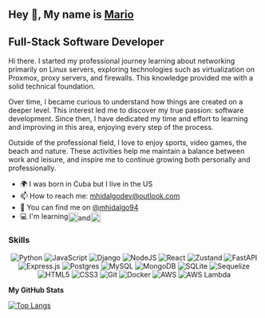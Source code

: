 <h2>Hey 👋, My name is <a href="https://www.linkedin.com/in/mhidalgo94/">Mario</a></h2>

 Full-Stack Software Developer
------------------------------------------------------

<p>Hi there. I started my professional journey learning about networking primarily on Linux servers, exploring technologies such as virtualization on Proxmox, proxy servers, and firewalls. This knowledge provided me with a solid technical foundation.

Over time, I became curious to understand how things are created on a deeper level. This interest led me to discover my true passion: software development. Since then, I have dedicated my time and effort to learning and improving in this area, enjoying every step of the process.

Outside of the professional field, I love to enjoy sports, video games, the beach and nature. These activities help me maintain a balance between work and leisure, and inspire me to continue growing both personally and professionally.</p>


* 🌍  I was born in Cuba but I live in the US
* 📫 How to reach me: mhidalgodev@outlook.com
* 💼 You can find me on <a href="https://www.linkedin.com/in/monicampowell/">@mhidalgo94</a>
* <span style="display: flex; flex-direction: row; align-items:center">💻   I'm learning  <img src="https://img.shields.io/badge/rust-000000?style=for-the-badge&logo=rust&logoColor=white" height="20"> and  <img src="https://img.shields.io/badge/typescript-007ACC?style=for-the-badge&logo=typescript&logoColor=white" height="20">
</span>

### Skills

<div align="center">
 
 ![Python](https://img.shields.io/badge/python-3670A0?style=for-the-badge&logo=python&logoColor=ffdd54)
 ![JavaScript](https://img.shields.io/badge/javascript-%23323330.svg?style=for-the-badge&logo=javascript&logoColor=%23F7DF1E)
 ![Django](https://img.shields.io/badge/django-092E20?style=for-the-badge&logo=django&logoColor=white)
 ![NodeJS](https://img.shields.io/badge/node.js-6DA55F?style=for-the-badge&logo=node.js&logoColor=white)
 ![React](https://img.shields.io/badge/react-%2320232a.svg?style=for-the-badge&logo=react&logoColor=%2361DAFB)
 ![Zustand](https://img.shields.io/badge/zustand-%23000000.svg?style=for-the-badge&logo=zustand&logoColor=white)
![FastAPI](https://img.shields.io/badge/fastapi-109989?style=for-the-badge&logo=fastapi&logoColor=white)
 ![Express.js](https://img.shields.io/badge/express.js-%23404d59.svg?style=for-the-badge&logo=express&logoColor=%2361DAFB)
 ![Postgres](https://img.shields.io/badge/postgres-%23316192.svg?style=for-the-badge&logo=postgresql&logoColor=white)
 ![MySQL](https://img.shields.io/badge/MySQL-4479A1?style=for-the-badge&logo=mysql&logoColor=white)
 ![MongoDB](https://img.shields.io/badge/MongoDB-47A248?style=for-the-badge&logo=mongodb&logoColor=white)
 ![SQLite](https://img.shields.io/badge/sqlite-%2307405e.svg?style=for-the-badge&logo=sqlite&logoColor=white)
 ![Sequelize](https://img.shields.io/badge/Sequelize-52B0E7?style=for-the-badge&logo=Sequelize&logoColor=white)
 ![HTML5](https://img.shields.io/badge/html5-%23E34F26.svg?style=for-the-badge&logo=html5&logoColor=white)
 ![CSS3](https://img.shields.io/badge/css3-%231572B6.svg?style=for-the-badge&logo=css3&logoColor=white)
 ![Git](https://img.shields.io/badge/git-%23F05033.svg?style=for-the-badge&logo=git&logoColor=white)
 ![Docker](https://img.shields.io/badge/docker-%230db7ed.svg?style=for-the-badge&logo=docker&logoColor=white)
 ![AWS](https://img.shields.io/badge/AWS-%23FF9900.svg?style=for-the-badge&logo=amazon-aws&logoColor=white)
 ![AWS Lambda](https://img.shields.io/badge/AWS_Lambda-FF9900?style=for-the-badge&logo=aws-lambda&logoColor=white)

</div>


<b>My GitHub Stats</b>

[![Top Langs](https://github-readme-stats.vercel.app/api/top-langs/?username=mhidalgo94&layout=compact)](https://github.com/mhidalgo94/github-readme-stats)